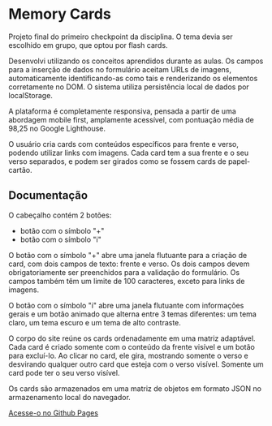 # Memory Cards
Projeto final do primeiro checkpoint da disciplina. O tema devia ser
escolhido em grupo, que optou por flash cards.

Desenvolvi utilizando os conceitos aprendidos durante as aulas. Os
campos para a inserção de dados no formulário aceitam URLs de
imagens, automaticamente identificando-as como tais e renderizando
os elementos corretamente no DOM. O sistema utiliza persistência
local de dados por localStorage.

A plataforma é completamente responsiva, pensada a partir de uma abordagem
mobile first, amplamente acessível, com pontuação média de 98,25 no Google Lighthouse.

O usuário cria cards com conteúdos específicos para frente e verso, podendo
utilizar links com imagens. Cada card tem a sua frente e o seu verso separados, e podem
ser girados como se fossem cards de papel-cartão.


## Documentação
O cabeçalho contém 2 botões:

+ botão com o símbolo "+"
+ botão com o símbolo "i"

O botão com o símbolo "+" abre uma janela flutuante para a criação de card, com dois
campos de texto: frente e verso. Os dois campos devem obrigatoriamente ser preenchidos
para a validação do formulário. Os campos também têm um limite de 100 caracteres, exceto
para links de imagens.

O botão com o símbolo "i" abre uma janela flutuante com informações gerais e um botão animado
que alterna entre 3 temas diferentes: um tema claro, um tema escuro e um tema de alto contraste.

O corpo do site reúne os cards ordenadamente em uma matriz adaptável. Cada card é criado somente com
o conteúdo da frente visível e um botão para excluí-lo. Ao clicar no card, ele gira, mostrando somente o verso
e desvirando qualquer outro card que esteja com o verso visível. Somente um card pode ter o seu verso visível.

Os cards são armazenados em uma matriz de objetos em formato JSON no armazenamento local do navegador.

[Acesse-o no Github Pages](https://mdaffonso.github.io/frontend2/memorycards)